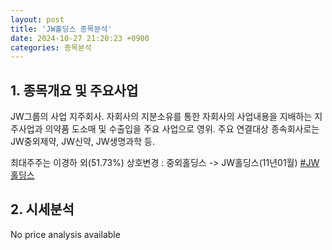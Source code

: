 ```yaml
---
layout: post
title: 'JW홀딩스 종목분석'
date: 2024-10-27 21:20:23 +0900
categories: 종목분석
---
```


## 1. 종목개요 및 주요사업

JW그룹의 사업 지주회사. 자회사의 지분소유를 통한 자회사의 사업내용을 지배하는 지주사업과 의약품 도소매 및 수출입을 주요 사업으로 영위. 주요 연결대상 종속회사로는 JW중외제약, JW신약, JW생명과학 등. 

최대주주는 이경하 외(51.73%) 상호변경 : 중외홀딩스 -> JW홀딩스(11년01월)
[#JW홀딩스](#)

## 2. 시세분석

No price analysis available
